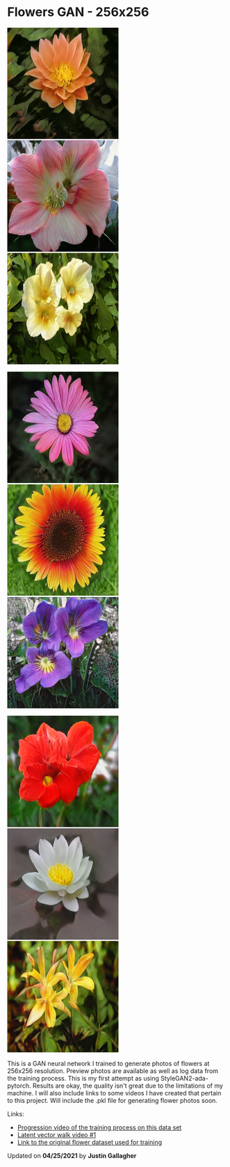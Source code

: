 # Flowers GAN - 256x256
 ![Test](https://github.com/ThisJustin-code/pretrained-gan-flowers-256/blob/master/preview/46589.png?raw=true)
 ![Test](https://github.com/ThisJustin-code/pretrained-gan-flowers-256/blob/master/preview/47716.png?raw=true)
 ![Test](https://github.com/ThisJustin-code/pretrained-gan-flowers-256/blob/master/preview/602.png?raw=true)
 
 ![Test](https://github.com/ThisJustin-code/pretrained-gan-flowers-256/blob/master/preview/800068.png?raw=true)
 ![Test](https://github.com/ThisJustin-code/pretrained-gan-flowers-256/blob/master/preview/801122.png?raw=true)
 ![Test](https://github.com/ThisJustin-code/pretrained-gan-flowers-256/blob/master/preview/801170.png?raw=true)
 
 ![Test](https://github.com/ThisJustin-code/pretrained-gan-flowers-256/blob/master/preview/801391.png?raw=true)
 ![Test](https://github.com/ThisJustin-code/pretrained-gan-flowers-256/blob/master/preview/801410.png?raw=true)
 ![Test](https://github.com/ThisJustin-code/pretrained-gan-flowers-256/blob/master/preview/801418.png?raw=true)

This is a GAN neural network I trained to generate photos of flowers at 256x256 resolution. Preview photos are available as well as log data from the training process. This is my first attempt as using StyleGAN2-ada-pytorch. Results are okay, the quality isn't great due to the limitations of my machine. I will also include links to some videos I have created that pertain to this project. Will include the .pkl file for generating flower photos soon.

Links:

* [Progression video of the training process on this data set](https://www.youtube.com/watch?v=a3q1ha45CkA)
* [Latent vector walk video #1](https://youtu.be/6bVgUGopSB4s)
* [Link to the original flower dataset used for training](https://www.robots.ox.ac.uk/~vgg/data/flowers/102/102flowers.tgz)

Updated on **04/25/2021** by **Justin Gallagher**
